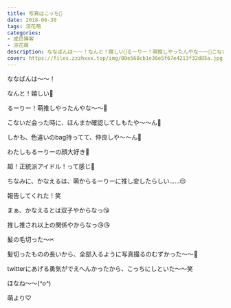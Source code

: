 ```yaml
---
title: 写真はこっち📸
date: 2018-06-30
tags: 涼花萌
categories: 
- 成员博客
- 涼花萌
description: ななばんは〜〜！なんと！嬉しい💓るーりー！萌推しやったんやな〜〜🙈こないだ会った時に、ほんまか確認してしもたや〜〜ん🙈しかも、色違いのbag持ってて、仲良...
cover: https://files.zzzhxxx.top/img/08e568cb1e36e5f67e4213f32d85a.jpg 
---
```






ななばんは〜〜！





なんと！嬉しい💓


るーりー！萌推しやったんやな〜〜🙈




こないだ会った時に、ほんまか確認してしもたや〜〜ん🙈




しかも、色違いのbag持ってて、仲良しや〜〜ん🙈







わたしもるーりーの顔大好き💓


超！正統派アイドル！って感じ💓








ちなみに、かなえるは、萌からるーりーに推し変したらしい……😑



報告してくれた！笑






まぁ、かなえるとは双子やからなっ😘


推し推され以上の関係やからなっ😘😘













髪の毛切った〜✂︎








髪切ったものの長いから、全部入るように写真撮るのむずかった〜〜🙈






twitterにあげる勇気がでえへんかったから、こっちにしといた〜〜笑









ほなね〜〜(*^o^*)





萌より♡



